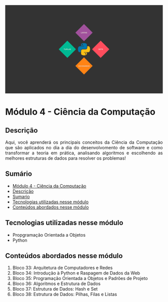 <img alt="capa da trybe" src="./estrutura-dados-python.png" />

# Módulo 4 - Ciência da Computação

## Descrição
<p align="justify">
      Aqui, você aprenderá os principais conceitos da Ciência da Computação que são aplicados no dia a dia do desenvolvomento de software e como transformar a teoria em prática, analisando algoritmos e escolhendo as melhores estruturas de dados para resolver os problemas!
</p>

## Sumário
- [Módulo 4 - Ciência da Computação](#módulo-4---ciência-da-computação)
- [Descrição](#descrição)
- [Sumario](#sumário)
- [Tecnologias utilizadas nesse módulo](#tecnologias-utilizadas-nesse-módulo)
- [Conteúdos abordados nesse módulo](#Conteúdos-abordados-nesse-módulo)

## Tecnologias utilizadas nesse módulo
- Propgramação Orientada a Objetos
- Python

## Conteúdos abordados nesse módulo
1. Bloco 33: Arquitetura de Computadores e Redes
2. Bloco 34: Introdução à Python e Raspagem de Dados da Web
3. Bloco 35: Programação Orientada a Objetos e Padrões de Projeto
4. Bloco 36: Algoritmos e Estrutura de Dados
5. Bloco 37: Estrutura de Dados: Hash e Set
6. Bloco 38: Estrutura de Dados: Pilhas, Filas e Listas
